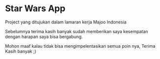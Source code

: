 # Star Wars App

Project yang ditujukan dalam lamaran kerja Majoo Indonesia

Sebelumnya terima kasih banyak sudah memberikan saya kesempatan dengan harapan saya bisa bergabung.

Mohon maaf kalau tidak bisa mengimpelentasikan semua poin nya, Terima Kasih banyak ;)
